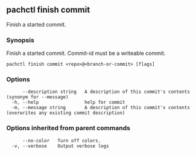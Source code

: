 ## pachctl finish commit

Finish a started commit.

### Synopsis

Finish a started commit. Commit-id must be a writeable commit.

```
pachctl finish commit <repo>@<branch-or-commit> [flags]
```

### Options

```
      --description string   A description of this commit's contents (synonym for --message)
  -h, --help                 help for commit
  -m, --message string       A description of this commit's contents (overwrites any existing commit description)
```

### Options inherited from parent commands

```
      --no-color   Turn off colors.
  -v, --verbose    Output verbose logs
```

